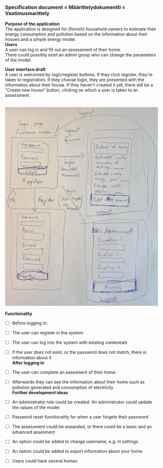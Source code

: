 ### Specification document = Määrittelydokumentti = Vaatimusmarittely<br />
**Purpose of the application**<br />
The application is designed for (finnish) household owners to estimate their energy consumption and pollution based on the information about their houses and a simple energy model.<br />
**Users**<br />
A user can log in and fill out an assessment of their home. <br />
There could possibly exist an admin group who can change the parameters of the model. <br />

**User interface draft**<br />
A user is welcomed by login/register buttons. If they click register, they're taken to registration. If they choose login, they are presented with the information about their house. If they haven't created it yet, there will be a "Create new house" button, clicking on which a user is taken to an assessment.<br /><br />

![User interface draft](/documentation/user_interface_draft.png)

**Functionality**<br />
- [ ] Before logging in:<br />
- [ ] The user can register in the system<br />
- [ ] The user can log into the system with existing credentials<br />
- [ ] If the user does not exist, or the password does not match, there is information about it<br />
**After logging in**<br />
- [ ] The user can complete an assesment of their home.<br />
- [ ] Afterwards they can see the information about their home such as pollution generated and consumption of electricity <br />
**Further development ideas**<br />
- [ ] An administrator role could be created. An administrator could update the values of the model<br />
- [ ] Password reset functionality for when a user forgets their password<br />
- [ ] The assessment could be expanded, or there could be a basic and an advanced assesment<br />
- [ ] An option could be added to change username, e.g. in settings<br />
- [ ] An option could be added to export information about your home<br />
- [ ] Users could have several homes <br />

